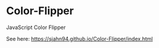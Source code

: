 # Color-Flipper
JavaScript Color Flipper

See here: https://sjahn94.github.io/Color-Flipper/index.html
